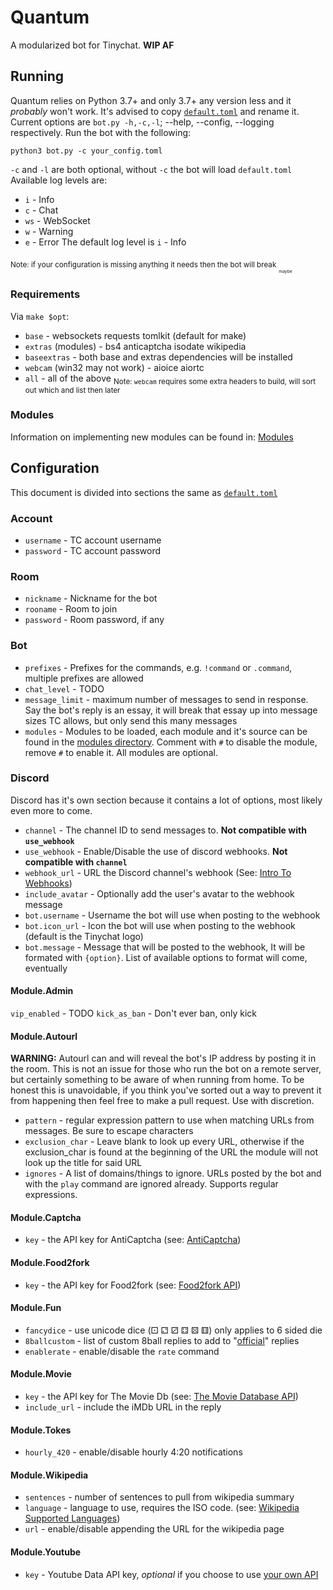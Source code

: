 # Quantum
A modularized bot for Tinychat. **WIP AF**
## Running
Quantum relies on Python 3.7+ and only 3.7+ any version less and it *probably* won't work. It's advised to copy [`default.toml`](ttps://github.com/JohnRipper/quantum/blob/master/default.toml) and rename it. Current options are `bot.py -h,-c,-l`; --help, --config, --logging respectively. Run the bot with the following:
```
python3 bot.py -c your_config.toml
```
`-c` and `-l` are both optional, without `-c` the bot will load `default.toml`<break>
Available log levels are:
- `i` - Info
- `c` - Chat
- `ws` - WebSocket
- `w` - Warning
- `e` - Error
The default log level is `i` - Info

<sub>Note: if your configuration is missing anything it needs then the bot will break</sub>
<sub><sub><sub><sub>maybe</sub></sub></sub></sub>

### Requirements
Via `make $opt`:
- `base` - websockets requests tomlkit (default for make)
- `extras` (modules) - bs4 anticaptcha isodate wikipedia
- `baseextras` - both base and extras dependencies will be installed
- `webcam` (win32 may not work) - aioice aiortc
- `all` - all of the above
<sub>Note: `webcam` requires some extra headers to build, will sort out which and list then later</sub>

### Modules
Information on implementing new modules can be found in: [Modules](https://github.com/JohnRipper/quantum/tree/master/modules)

## Configuration
This document is divided into sections the same as [`default.toml`](https://github.com/JohnRipper/quantum/blob/master/default.toml)
### Account
- `username` - TC account username
- `password` - TC account password

### Room
- `nickname` - Nickname for the bot
- `rooname` - Room to join
- `password` - Room password, if any

### Bot
- `prefixes` - Prefixes for the commands, e.g. `!command` or `.command`, multiple prefixes are allowed
- `chat_level` - TODO
- `message_limit` - maximum number of messages to send in response. Say the bot's reply is an essay, it will break that essay up into message sizes TC allows, but only send this many messages
- `modules` - Modules to be loaded, each module and it's source can be found in the [modules directory](https://github.com/JohnRipper/quantum/tree/master/modules). Comment with `#` to disable the module, remove `#` to enable it. All modules are optional.

### Discord
Discord has it's own section because it contains a lot of options, most likely even more to come.
- `channel` - The channel ID to send messages to. **Not compatible with `use_webhook`**
- `use_webhook` - Enable/Disable the use of discord webhooks. **Not compatible with `channel`**
- `webhook_url` - URL the Discord channel's webhook (See: [Intro To Webhooks](https://support.discordapp.com/hc/en-us/articles/228383668-Intro-to-Webhooks))
- `include_avatar` - Optionally add the user's avatar to the webhook message
- `bot.username` - Username the bot will use when posting to the webhook
- `bot.icon_url` - Icon the bot will use when posting to the webhook (default is the Tinychat logo)
- `bot.message` - Message that will be posted to the webhook, It will be formated with `{option}`. List of available options to format will come, eventually

#### Module.Admin
`vip_enabled` - TODO
`kick_as_ban` - Don't ever ban, only kick

#### Module.Autourl
**WARNING:** Autourl can and will reveal the bot's IP address by posting it in the room. This is not an issue for those who run the bot on a remote server, but certainly something to be aware of when running from home. To be honest this is unavoidable, if you think you've sorted out a way to prevent it from happening then feel free to make a pull request. Use with discretion.
- `pattern` - regular expression pattern to use when matching URLs from messages. Be sure to escape characters
- `exclusion_char` - Leave blank to look up every URL, otherwise if the exclusion_char is found at the beginning of the URL the module will not look up the title for said URL
- `ignores` - A list of domains/things to ignore. URLs posted by the bot and with the `play` command are ignored already. Supports regular expressions.

#### Module.Captcha
- `key` - the API key for AntiCaptcha (see: [AntiCaptcha](https://anti-captcha.com/mainpage))

#### Module.Food2fork
- `key` - the API key for Food2fork (see: [Food2fork API](https://www.food2fork.com/about/api))

#### Module.Fun
- `fancydice` - use unicode dice (⚀ ⚁ ⚂ ⚃ ⚄ ⚅) only applies to 6 sided die
- `8ballcustom` - list of custom 8ball replies to add to "[official](https://en.wikipedia.org/wiki/Magic_8-Ball#Possible_answers)" replies
- `enablerate` - enable/disable the `rate` command

#### Module.Movie
- `key` - the API key for The Movie Db (see: [The Movie Database API](https://developers.themoviedb.org/3/getting-started))
- `include_url` - include the iMDb URL in the reply 

#### Module.Tokes
- `hourly_420` - enable/disable hourly 4:20 notifications

#### Module.Wikipedia
- `sentences` - number of sentences to pull from wikipedia summary
- `language` - language to use, requires the ISO code. (see: [Wikipedia Supported Languages](https://gist.github.com/Autotonic/96632746355607caa2a611b48552396c))
- `url` - enable/disable appending the URL for the wikipedia page

#### Module.Youtube
- `key` - Youtube Data API key, *optional* if you choose to use [your own API](https://developers.google.com/youtube/v3/)
